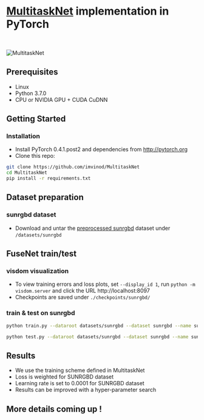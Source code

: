 
# [MultitaskNet](https://github.com/imvinod/MultitaskNet) implementation in PyTorch
<br>

![MultitaskNet](/home/vinod/Git_Workspace/MultitaskNet/images/multitasknet.png  "MultitaskNet")


## Prerequisites
- Linux
- Python 3.7.0
- CPU or NVIDIA GPU + CUDA CuDNN

## Getting Started
### Installation
- Install PyTorch 0.4.1.post2 and dependencies from http://pytorch.org
- Clone this repo:
```bash
git clone https://github.com/imvinod/MultitaskNet
cd MultitaskNet
pip install -r requirements.txt
```
## Dataset preparation
### sunrgbd dataset
- Download and untar the [preprocessed sunrgbd](https://vision.in.tum.de/webarchive/hazirbas/fusenet-pytorch/sun/sunrgbd.tar.gz) dataset under ```/datasets/sunrgbd```

## FuseNet train/test

### visdom visualization
- To view training errors and loss plots, set `--display_id 1`, run `python -m visdom.server` and click the URL http://localhost:8097
- Checkpoints are saved under `./checkpoints/sunrgbd/`

### train & test on sunrgbd
```bash
python train.py --dataroot datasets/sunrgbd --dataset sunrgbd --name sunrgbd

python test.py --dataroot datasets/sunrgbd --dataset sunrgbd --name sunrgbd --epoch 100
```

## Results
* We use the training scheme defined in MultitaskNet
* Loss is weighted for SUNRGBD dataset
* Learning rate is set to 0.0001 for SUNRGBD dataset
* Results can be improved with a hyper-parameter search

## More details coming up  !